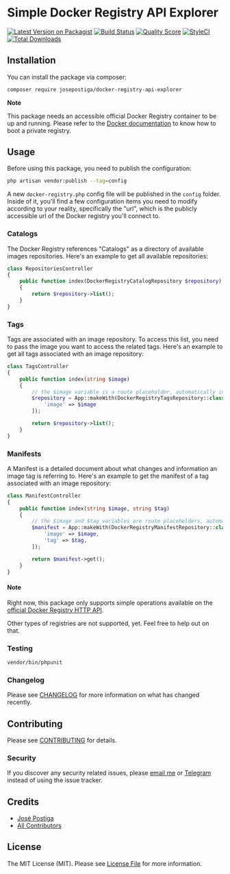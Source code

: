 # Simple Docker Registry API Explorer

[![Latest Version on Packagist](https://img.shields.io/packagist/v/josepostiga/docker-registry-api-explorer.svg?style=flat-square)](https://packagist.org/packages/josepostiga/docker-registry-api-explorer)
[![Build Status](https://img.shields.io/travis/josepostiga/docker-registry-api-explorer/master.svg?style=flat-square)](https://travis-ci.org/josepostiga/docker-registry-api-explorer)
[![Quality Score](https://img.shields.io/scrutinizer/g/josepostiga/docker-registry-api-explorer.svg?style=flat-square)](https://scrutinizer-ci.com/g/josepostiga/docker-registry-api-explorer)
[![StyleCI](https://github.styleci.io/repos/198105219/shield)](https://github.styleci.io/repos/198105219)
[![Total Downloads](https://img.shields.io/packagist/dt/josepostiga/docker-registry-api-explorer.svg?style=flat-square)](https://packagist.org/packages/josepostiga/docker-registry-api-explorer)

## Installation

You can install the package via composer:

```bash
composer require josepostiga/docker-registry-api-explorer
```

**Note**

This package needs an accessible official Docker Registry container to be up and running. Please refer to the [Docker documentation](https://docs.docker.com/registry/) to know how to boot a private registry.

## Usage

Before using this package, you need to publish the configuration:

```bash
php artisan vendor:publish --tag=config
```

A new `docker-registry.php` config file will be published in the `config` folder. Inside of it, you'll find a few configuration items you need to modify according to your reality, specifically the "url", which is the publicly accessible url of the Docker registry you'll connect to.

### Catalogs

The Docker Registry references "Catalogs" as a directory of available images repositories. Here's an example to get all available repositories:

```php
class RepositoriesController
{
    public function index(DockerRegistryCatalogRepository $repository)
    {
        return $repository->list();
    }
}
```

### Tags

Tags are associated with an image repository. To access this list, you need to pass the image you want to access the related tags. Here's an example to get all tags associated with an image repository:

```php
class TagsController
{
    public function index(string $image)
    {
        // the $image variable is a route placeholder, automatically injected by Laravel as a controller method param.
        $repository = App::makeWith(DockerRegistryTagsRepository::class, [
            'image' => $image
        ]);

        return $repository->list();
    }
}
```

### Manifests

A Manifest is a detailed document about what changes and information an image tag is referring to. Here's an example to get the manifest of a tag associated with an image repository:

```php
class ManifestController
{
    public function index(string $image, string $tag)
    {
        // the $image and $tag variables are route placeholders, automatically injected by Laravel as controller method params.
        $manifest = App::makeWith(DockerRegistryManifestRepository::class, [
            'image' => $image,
            'tag' => $tag,
        ]);

        return $manifest->get();
    }
}
```

#### Note

Right now, this package only supports simple operations available on the [official Docker Registry HTTP API](https://docs.docker.com/registry/spec/api/).

Other types of registries are not supported, yet. Feel free to help out on that.

### Testing

``` bash
vendor/bin/phpunit
```

### Changelog

Please see [CHANGELOG](CHANGELOG.md) for more information on what has changed recently.

## Contributing

Please see [CONTRIBUTING](CONTRIBUTING.md) for details.

### Security

If you discover any security related issues, please [email me](mailto:josepostiga@icloud.com) or [Telegram](https://t.me/josepostiga) instead of using the issue tracker.

## Credits

- [José Postiga](https://github.com/josepostiga)
- [All Contributors](../../contributors)

## License

The MIT License (MIT). Please see [License File](LICENSE.md) for more information.
